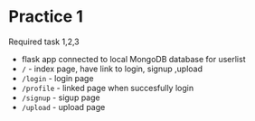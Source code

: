 Practice 1
===========
Required task 1,2,3

* flask app connected to local MongoDB database for userlist
* `/` - index page, have link to login, signup ,upload
* `/login` - login page
* `/profile` - linked page when succesfully login
* `/signup` - sigup page
* `/upload` - upload page
